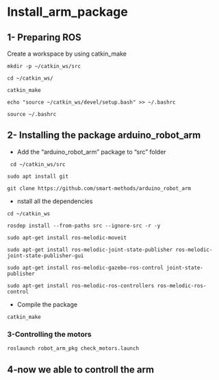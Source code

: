 # Install_arm_package
## 1- Preparing ROS
Create a workspace by using catkin_make
```
mkdir -p ~/catkin_ws/src
```
```
cd ~/catkin_ws/
```
```
catkin_make
```
```
echo "source ~/catkin_ws/devel/setup.bash" >> ~/.bashrc
```
```
source ~/.bashrc
```
## 2- Installing the package arduino_robot_arm
* Add the “arduino_robot_arm” package to “src” folder
```
 cd ~/catkin_ws/src
 ```
 ```
 sudo apt install git
 ```
 ```
 git clone https://github.com/smart-methods/arduino_robot_arm 
```
* nstall all the dependencies
```
cd ~/catkin_ws
```
```
rosdep install --from-paths src --ignore-src -r -y
```
```
sudo apt-get install ros-melodic-moveit
```
```
sudo apt-get install ros-melodic-joint-state-publisher ros-melodic-joint-state-publisher-gui
```
```
sudo apt-get install ros-melodic-gazebo-ros-control joint-state-publisher
```
```
sudo apt-get install ros-melodic-ros-controllers ros-melodic-ros-control
```
* Compile the package
```
catkin_make
```
### 3-Controlling the motors
```
roslaunch robot_arm_pkg check_motors.launch
```
## 4-now we able to controll the arm
